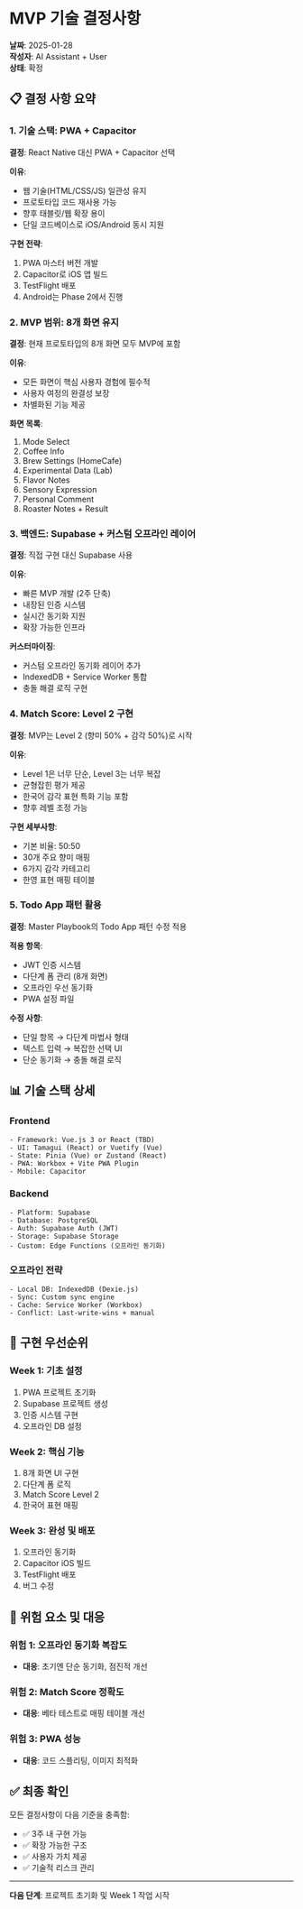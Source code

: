 # MVP 기술 결정사항

**날짜**: 2025-01-28  
**작성자**: AI Assistant + User  
**상태**: 확정

## 📋 결정 사항 요약

### 1. 기술 스택: PWA + Capacitor
**결정**: React Native 대신 PWA + Capacitor 선택

**이유**:
- 웹 기술(HTML/CSS/JS) 일관성 유지
- 프로토타입 코드 재사용 가능
- 향후 태블릿/웹 확장 용이
- 단일 코드베이스로 iOS/Android 동시 지원

**구현 전략**:
1. PWA 마스터 버전 개발
2. Capacitor로 iOS 앱 빌드
3. TestFlight 배포
4. Android는 Phase 2에서 진행

### 2. MVP 범위: 8개 화면 유지
**결정**: 현재 프로토타입의 8개 화면 모두 MVP에 포함

**이유**:
- 모든 화면이 핵심 사용자 경험에 필수적
- 사용자 여정의 완결성 보장
- 차별화된 기능 제공

**화면 목록**:
1. Mode Select
2. Coffee Info
3. Brew Settings (HomeCafe)
4. Experimental Data (Lab)
5. Flavor Notes
6. Sensory Expression
7. Personal Comment
8. Roaster Notes + Result

### 3. 백엔드: Supabase + 커스텀 오프라인 레이어
**결정**: 직접 구현 대신 Supabase 사용

**이유**:
- 빠른 MVP 개발 (2주 단축)
- 내장된 인증 시스템
- 실시간 동기화 지원
- 확장 가능한 인프라

**커스터마이징**:
- 커스텀 오프라인 동기화 레이어 추가
- IndexedDB + Service Worker 통합
- 충돌 해결 로직 구현

### 4. Match Score: Level 2 구현
**결정**: MVP는 Level 2 (향미 50% + 감각 50%)로 시작

**이유**:
- Level 1은 너무 단순, Level 3는 너무 복잡
- 균형잡힌 평가 제공
- 한국어 감각 표현 특화 기능 포함
- 향후 레벨 조정 가능

**구현 세부사항**:
- 기본 비율: 50:50
- 30개 주요 향미 매핑
- 6가지 감각 카테고리
- 한영 표현 매핑 테이블

### 5. Todo App 패턴 활용
**결정**: Master Playbook의 Todo App 패턴 수정 적용

**적용 항목**:
- JWT 인증 시스템
- 다단계 폼 관리 (8개 화면)
- 오프라인 우선 동기화
- PWA 설정 파일

**수정 사항**:
- 단일 항목 → 다단계 마법사 형태
- 텍스트 입력 → 복잡한 선택 UI
- 단순 동기화 → 충돌 해결 로직

## 📊 기술 스택 상세

### Frontend
```
- Framework: Vue.js 3 or React (TBD)
- UI: Tamagui (React) or Vuetify (Vue)
- State: Pinia (Vue) or Zustand (React)
- PWA: Workbox + Vite PWA Plugin
- Mobile: Capacitor
```

### Backend
```
- Platform: Supabase
- Database: PostgreSQL
- Auth: Supabase Auth (JWT)
- Storage: Supabase Storage
- Custom: Edge Functions (오프라인 동기화)
```

### 오프라인 전략
```
- Local DB: IndexedDB (Dexie.js)
- Sync: Custom sync engine
- Cache: Service Worker (Workbox)
- Conflict: Last-write-wins + manual
```

## 🚀 구현 우선순위

### Week 1: 기초 설정
1. PWA 프로젝트 초기화
2. Supabase 프로젝트 생성
3. 인증 시스템 구현
4. 오프라인 DB 설정

### Week 2: 핵심 기능
1. 8개 화면 UI 구현
2. 다단계 폼 로직
3. Match Score Level 2
4. 한국어 표현 매핑

### Week 3: 완성 및 배포
1. 오프라인 동기화
2. Capacitor iOS 빌드
3. TestFlight 배포
4. 버그 수정

## 📝 위험 요소 및 대응

### 위험 1: 오프라인 동기화 복잡도
- **대응**: 초기엔 단순 동기화, 점진적 개선

### 위험 2: Match Score 정확도
- **대응**: 베타 테스트로 매핑 테이블 개선

### 위험 3: PWA 성능
- **대응**: 코드 스플리팅, 이미지 최적화

## ✅ 최종 확인

모든 결정사항이 다음 기준을 충족함:
- ✅ 3주 내 구현 가능
- ✅ 확장 가능한 구조
- ✅ 사용자 가치 제공
- ✅ 기술적 리스크 관리

---

**다음 단계**: 프로젝트 초기화 및 Week 1 작업 시작